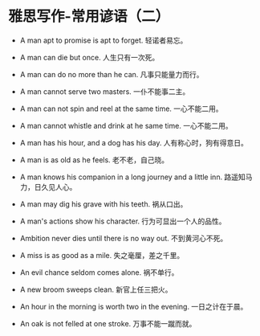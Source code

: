 # 雅思写作-常用谚语（二）

* A man apt to promise is apt to forget. 轻诺者易忘。

* A man can die but once. 人生只有一次死。

* A man can do no more than he can. 凡事只能量力而行。

* A man cannot serve two masters. 一仆不能事二主。

* A man can not spin and reel at the same time. 一心不能二用。

* A man cannot whistle and drink at he same time. 一心不能二用。

* A man has his hour, and a dog has his day. 人有称心时，狗有得意日。

* A man is as old as he feels. 老不老，自己晓。

* A man knows his companion in a long journey and a little inn. 路遥知马力，日久见人心。

* A man may dig his grave with his teeth. 祸从口出。

* A man's actions show his character. 行为可显出一个人的品性。

* Ambition never dies until there is no way out. 不到黄河心不死。

* A miss is as good as a mile. 失之毫厘，差之千里。

* An evil chance seldom comes alone. 祸不单行。

* A new broom sweeps clean. 新官上任三把火。

* An hour in the morning is worth two in the evening. 一日之计在于晨。

* An oak is not felled at one stroke. 万事不能一蹴而就。